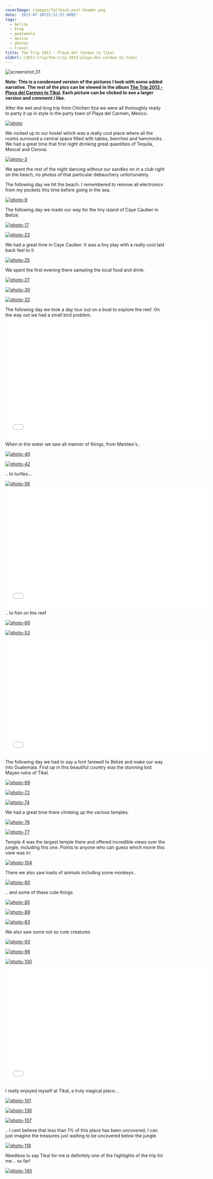 ```yaml
---
coverImage: /images/fallback-post-header.png
date: '2013-07-18T22:52:57.000Z'
tags:
  - belize
  - blog
  - guatamala
  - mexico
  - photos
  - travel
title: The Trip 2013 - Playa del Carmen to Tikal
oldUrl: /2013-trip/the-trip-2013-playa-del-carmen-to-tikal
---
```


![screenshot_01](/wp-content/uploads/2013/07/screenshot_01.png)

**Note: This is a condensed version of the pictures I took with some added narrative. The rest of the pics can be viewed in the album [The Trip 2013 - Playa del Carmen to Tikal](https://www.facebook.com/mikeysee/media_set?set=a.10151749137826031.1073741838.593661030&type=3). Each picture can be clicked to see a larger version and comment / like.**

After the wet and long trip from Chichen Itza we were all thoroughly ready to party it up in style in the party town of Playa del Carmen, Mexico.

<!-- more -->

[![photo](/wp-content/uploads/2013/07/photo1.jpg)](https://www.facebook.com/photo.php?fbid=10151749139906031&set=a.10151749137826031.1073741838.593661030&type=3&theater)

We rocked up to our hostel which was a really cool place where all the rooms surround a central space filled with tables, benches and hammocks. We had a great time that first night drinking great quantities of Tequila, Mescal and Corona.

[![photo-3](/wp-content/uploads/2013/07/photo-310.jpg)](https://www.facebook.com/photo.php?fbid=10151749140106031&set=a.10151749137826031.1073741838.593661030&type=3&theater)

We spent the rest of the night dancing without our sandles on in a club right on the beach, no photos of that particular debauchery unfortunately.

The following day we hit the beach. I remembered to remove all electronics from my pockets this time before going in the sea.

[![photo-9](/wp-content/uploads/2013/07/photo-910.jpg)](https://www.facebook.com/photo.php?fbid=10151749142246031&set=a.10151749137826031.1073741838.593661030&type=3&theater)

The following day we made our way for the tiny island of Caye Caulker in Belize.

[![photo-17](/wp-content/uploads/2013/07/photo-171.jpg)](https://www.facebook.com/photo.php?fbid=10151749144471031&set=a.10151749137826031.1073741838.593661030&type=3&theater)

[![photo-23](/wp-content/uploads/2013/07/photo-231.jpg)](https://www.facebook.com/photo.php?fbid=10151749145661031&set=a.10151749137826031.1073741838.593661030&type=3&theater)

We had a great time in Caye Caulker. It was a tiny play with a really cool laid back feel to it.

[![photo-25](/wp-content/uploads/2013/07/photo-251.jpg)](https://www.facebook.com/photo.php?fbid=10151749145846031&set=a.10151749137826031.1073741838.593661030&type=3&theater)

We spent the first evening there sampling the local food and drink.

[![photo-27](/wp-content/uploads/2013/07/photo-271.jpg)](https://www.facebook.com/photo.php?fbid=10151749146511031&set=a.10151749137826031.1073741838.593661030&type=3&theater)

[![photo-30](/wp-content/uploads/2013/07/photo-301.jpg)](https://www.facebook.com/photo.php?fbid=10151749147396031&set=a.10151749137826031.1073741838.593661030&type=3&theater)

[![photo-32](/wp-content/uploads/2013/07/photo-321.jpg)](https://www.facebook.com/photo.php?fbid=10151749147406031&set=a.10151749137826031.1073741838.593661030&type=3&theater)

The following day we took a day tour out on a boat to explore the reef. On the way out we had a small bird problem.

<iframe width="640" height="360" src="//www.youtube.com/embed/9871Yhj7IJc" frameborder="0" allowfullscreen></iframe>

When in the water we saw all manner of things, from Manitee's..

[![photo-40](/wp-content/uploads/2013/07/photo-401.jpg)](https://www.facebook.com/photo.php?fbid=10151749149006031&set=a.10151749137826031.1073741838.593661030&type=3&theater)

[![photo-42](/wp-content/uploads/2013/07/photo-421.jpg)](https://www.facebook.com/photo.php?fbid=10151749149086031&set=a.10151749137826031.1073741838.593661030&type=3&theater)

.. to turtles...

[![photo-56](/wp-content/uploads/2013/07/photo-561.jpg)](https://www.facebook.com/photo.php?fbid=10151749153531031&set=a.10151749137826031.1073741838.593661030&type=3&theater)

<iframe width="640" height="360" src="//www.youtube.com/embed/gxK6e7IxdUM" frameborder="0" allowfullscreen></iframe>

.. to fish on the reef

[![photo-60](/wp-content/uploads/2013/07/photo-601.jpg)](https://www.facebook.com/photo.php?fbid=10151749155266031&set=a.10151749137826031.1073741838.593661030&type=3&theater)

[![photo-53](/wp-content/uploads/2013/07/photo-531.jpg)](https://www.facebook.com/photo.php?fbid=10151749152891031&set=a.10151749137826031.1073741838.593661030&type=3&theater)

<iframe width="640" height="360" src="//www.youtube.com/embed/dx2RZ541pbI" frameborder="0" allowfullscreen></iframe>

The following day we had to say a font farewell to Belize and make our way into Guatemala. First up in this beautiful country was the stunning lost Mayan ruins of Tikal.

[![photo-69](/wp-content/uploads/2013/07/photo-691.jpg)](https://www.facebook.com/photo.php?fbid=10151749158101031&set=a.10151749137826031.1073741838.593661030&type=3&theater)

[![photo-72](/wp-content/uploads/2013/07/photo-721.jpg)](https://www.facebook.com/photo.php?fbid=10151749158711031&set=a.10151749137826031.1073741838.593661030&type=3&theater)

[![photo-74](/wp-content/uploads/2013/07/photo-741.jpg)](https://www.facebook.com/photo.php?fbid=10151749160121031&set=a.10151749137826031.1073741838.593661030&type=3&theater)

We had a great time there climbing up the various temples.

[![photo-76](/wp-content/uploads/2013/07/photo-761.jpg)](https://www.facebook.com/photo.php?fbid=10151749160146031&set=a.10151749137826031.1073741838.593661030&type=3&theater)

[![photo-77](/wp-content/uploads/2013/07/photo-771.jpg)](https://www.facebook.com/photo.php?fbid=10151749160171031&set=a.10151749137826031.1073741838.593661030&type=3&theater)

Temple 4 was the largest temple there and offered incredible views over the jungle, including this one. Points to anyone who can guess which movie this view was in:

[![photo-104](/wp-content/uploads/2013/07/photo-1041.jpg)](https://www.facebook.com/photo.php?fbid=10151749168471031&set=a.10151749137826031.1073741838.593661030&type=3&theater)

There we also saw loads of animals including some monkeys..

[![photo-80](/wp-content/uploads/2013/07/photo-801.jpg)](https://www.facebook.com/photo.php?fbid=10151749161371031&set=a.10151749137826031.1073741838.593661030&type=3&theater)

.. and some of these cute things

[![photo-85](/wp-content/uploads/2013/07/photo-851.jpg)](https://www.facebook.com/photo.php?fbid=10151749163436031&set=a.10151749137826031.1073741838.593661030&type=3&theater)

[![photo-89](/wp-content/uploads/2013/07/photo-891.jpg)](https://www.facebook.com/photo.php?fbid=10151749165016031&set=a.10151749137826031.1073741838.593661030&type=3&theater)

[![photo-83](/wp-content/uploads/2013/07/photo-831.jpg)](https://www.facebook.com/photo.php?fbid=10151749162211031&set=a.10151749137826031.1073741838.593661030&type=3&theater)

We also saw some not so cute creatures

[![photo-93](/wp-content/uploads/2013/07/photo-931.jpg)](https://www.facebook.com/photo.php?fbid=10151749165786031&set=a.10151749137826031.1073741838.593661030&type=3&theater)

[![photo-98](/wp-content/uploads/2013/07/photo-981.jpg)](https://www.facebook.com/photo.php?fbid=10151749166806031&set=a.10151749137826031.1073741838.593661030&type=3&theater)

[![photo-100](/wp-content/uploads/2013/07/photo-1001.jpg)](https://www.facebook.com/photo.php?fbid=10151749167091031&set=a.10151749137826031.1073741838.593661030&type=3&theater)

<iframe width="640" height="360" src="//www.youtube.com/embed/FQ10GIHtSMo" frameborder="0" allowfullscreen></iframe>

I really enjoyed myself at Tikal, a truly magical place...

[![photo-101](/wp-content/uploads/2013/07/photo-1011.jpg)](https://www.facebook.com/photo.php?fbid=10151749167751031&set=a.10151749137826031.1073741838.593661030&type=3&theater)

[![photo-136](/wp-content/uploads/2013/07/photo-136.jpg)](https://www.facebook.com/photo.php?fbid=10151749177821031&set=a.10151749137826031.1073741838.593661030&type=3&theater)

[![photo-107](/wp-content/uploads/2013/07/photo-1071.jpg)](https://www.facebook.com/photo.php?fbid=10151749169561031&set=a.10151749137826031.1073741838.593661030&type=3&theater)

.. I cant believe that less than 1% of this place has been uncovered, I can just imagine the treasures just waiting to be uncovered below the jungle.

[![photo-118](/wp-content/uploads/2013/07/photo-1181.jpg)](https://www.facebook.com/photo.php?fbid=10151749174306031&set=a.10151749137826031.1073741838.593661030&type=3&theater)

Needless to say Tikal for me is definitely one of the highlights of the trip for me... so far!

[![photo-140](/wp-content/uploads/2013/07/photo-140.jpg)](https://www.facebook.com/photo.php?fbid=10151749179266031&set=a.10151749137826031.1073741838.593661030&type=3&theater)
